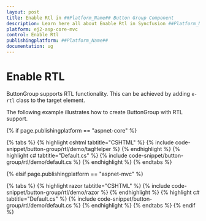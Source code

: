 ```yaml
---
layout: post
title: Enable Rtl in ##Platform_Name## Button Group Component
description: Learn here all about Enable Rtl in Syncfusion ##Platform_Name## Button Group component of Syncfusion Essential JS 2 and more.
platform: ej2-asp-core-mvc
control: Enable Rtl
publishingplatform: ##Platform_Name##
documentation: ug
---
```



# Enable RTL

ButtonGroup supports RTL functionality. This can be achieved by adding `e-rtl` class to the target element.

The following example illustrates how to create ButtonGroup with RTL support.

{% if page.publishingplatform == "aspnet-core" %}

{% tabs %}
{% highlight cshtml tabtitle="CSHTML" %}
{% include code-snippet/button-group/rtl/demo/tagHelper %}
{% endhighlight %}
{% highlight c# tabtitle="Default.cs" %}
{% include code-snippet/button-group/rtl/demo/default.cs %}
{% endhighlight %}
{% endtabs %}

{% elsif page.publishingplatform == "aspnet-mvc" %}

{% tabs %}
{% highlight razor tabtitle="CSHTML" %}
{% include code-snippet/button-group/rtl/demo/razor %}
{% endhighlight %}
{% highlight c# tabtitle="Default.cs" %}
{% include code-snippet/button-group/rtl/demo/default.cs %}
{% endhighlight %}
{% endtabs %}
{% endif %}

